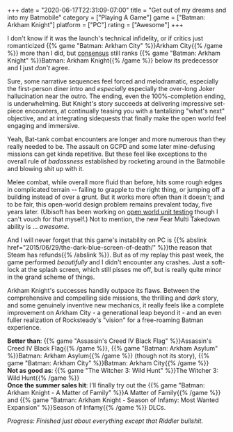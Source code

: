 +++
date = "2020-06-17T22:31:09-07:00"
title = "Get out of my dreams and into my Batmobile"
category = ["Playing A Game"]
game = ["Batman: Arkham Knight"]
platform = ["PC"]
rating = ["Awesome"]
+++

I don't know if it was the launch's technical infidelity, or if critics just romanticized {{% game "Batman: Arkham City" %}}Arkham City{{% /game %}} more than I did, but <a href="https://opencritic.com/game/1383/batman-arkham-knight">consensus</a> still ranks {{% game "Batman: Arkham Knight" %}}Batman: Arkham Knight{{% /game %}} below its predecessor and I just <i>don't</i> agree.

Sure, some narrative sequences feel forced and melodramatic, especially the first-person diner intro and <i>especially</i> especially the over-long Joker hallucination near the outro.  The ending, even the 100%-completion ending, is underwhelming.  But Knight's story succeeds at delivering impressive set-piece encounters, at continually teasing you with a tantalizing "what's next" objective, and at integrating sidequests that finally make the open world feel engaging and immersive.

Yeah, Bat-tank combat encounters are longer and more numerous than they really needed to be.  The assault on GCPD and some later mine-defusing missions can get kinda repetitive.  But these feel like exceptions to the overall rule of <i>badassness</i> established by rocketing around in the Batmobile and blowing shit up with it.

Melee combat, while overall more fluid than before, hits some rough edges in complicated terrain -- failing to grapple to the right thing, or jumping off a building instead of over a grunt.  But it works more often than it doesn't; and to be fair, this open-world design problem remains prevalent today, five years later.  (Ubisoft has been working on <a href="https://www.youtube.com/watch?v=VVq_hgaX8MQ">open world unit testing</a> though I can't vouch for that myself.)  Not to mention, the new Fear Multi Takedown ability is ... <i>awesome</i>.

And I will never forget that this game's instability on PC is {{% abslink href="2015/06/29/the-dark-blue-screen-of-death/" %}}the reason that Steam has refunds{{% /abslink %}}.  But as of my replay this past week, the game performed <i>beautifully</i> and I didn't encounter any crashes.  Just a soft-lock at the splash screen, which still pisses me off, but is really quite minor in the grand scheme of things.

Arkham Knight's successes handily outpace its flaws.  Between the comprehensive and compelling side missions, the thrilling and <i>dark</i> story, and some genuinely inventive new mechanics, it really feels like a complete improvement on Arkham City - a generational leap beyond it - and an even fuller realization of Rocksteady's "vision" for a free-roaming Batman experience.

<b>Better than</b>: {{% game "Assassin's Creed IV Black Flag" %}}Assassin's Creed IV Black Flag{{% /game %}}, {{% game "Batman: Arkham Asylum" %}}Batman: Arkham Asylum{{% /game %}} (though not its story), {{% game "Batman: Arkham City" %}}Batman: Arkham City{{% /game %}}  
<b>Not as good as</b>: {{% game "The Witcher 3: Wild Hunt" %}}The Witcher 3: Wild Hunt{{% /game %}}  
<b>Once the summer sales hit</b>: I'll finally try out the {{% game "Batman: Arkham Knight - A Matter of Family" %}}A Matter of Family{{% /game %}} and {{% game "Batman: Arkham Knight - Season of Infamy: Most Wanted Expansion" %}}Season of Infamy{{% /game %}} DLCs.

<i>Progress: Finished just about everything except that Riddler bullshit.</i>

